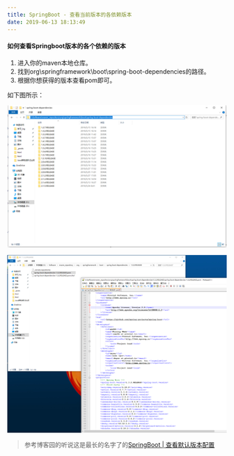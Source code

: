 ```yaml
---
title: SpringBoot - 查看当前版本的各依赖版本
date: 2019-06-13 18:13:49
---
```


#### 如何查看Springboot版本的各个依赖的版本

1. 进入你的maven本地仓库。
2. 找到org\springframework\boot\spring-boot-dependencies的路径。
3. 根据你想获得的版本查看pom即可。

如下图所示：

![](springboot-dependencies/1.png)

![](springboot-dependencies/2.png)

> 参考博客园的听说这是最长的名字了的[SpringBoot | 查看默认版本配置](https://www.cnblogs.com/jj81/p/9936227.html)

